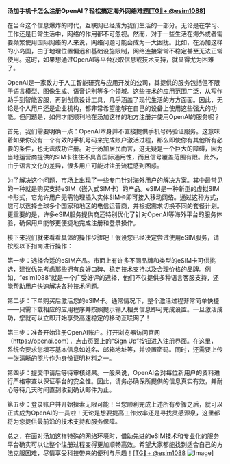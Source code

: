 **汤加手机卡怎么注册OpenAI？轻松搞定海外网络难题[[TG💪+ @esim1088](https://t.me/s/esim1088)]**

在当今这个信息爆炸的时代，互联网已经成为我们生活的一部分。无论是在学习、工作还是日常生活中，网络的作用都不可忽视。然而，对于一些生活在海外或者需要频繁使用国际网络的人来说，网络问题可能会成为一大困扰。比如，在汤加这样的小岛国，由于地理位置偏远和基础设施限制，网络连接常常不稳定甚至无法正常使用。这时，如果想通过OpenAI等平台获取信息或技术支持，就显得尤为困难了。

OpenAI是一家致力于人工智能研究与应用开发的公司，其提供的服务包括但不限于语言模型、图像生成、语音识别等多个领域。这些技术的应用范围广泛，从写作助手到智能客服，再到创意设计工具，几乎涵盖了现代生活的方方面面。因此，无论是个人用户还是企业机构，都非常希望能够在自己的设备上使用这些强大的功能。但问题是，如何才能顺利地在汤加这样的地方注册并使用OpenAI的服务呢？

首先，我们需要明确一点：OpenAI本身并不直接提供手机号码验证服务。这意味着如果你没有一个有效的手机号码来完成账户激活过程，那么即使你有其他所有必要的条件，也无法成功注册。对于汤加居民而言，这无疑是一个巨大的障碍，因为当地运营商提供的SIM卡往往不具备国际通用性，而且信号覆盖范围有限。此外，由于语言文化的差异，很多用户可能对注册流程感到困惑。

为了解决这个问题，市场上出现了一些专门针对海外用户的解决方案。其中最常见的一种就是购买支持eSIM（嵌入式SIM卡）的产品。eSIM是一种新型的虚拟SIM卡形式，它允许用户无需物理插入实体SIM卡即可接入移动网络。通过这种方式，您可以选择全球多个国家和地区的电信运营商，并根据需求切换不同的套餐计划。更重要的是，许多eSIM服务提供商还特别优化了针对OpenAI等海外平台的服务体验，确保用户能够更便捷地完成注册和登录操作。

接下来我们就来看看具体的操作步骤吧！假设您已经决定尝试使用eSIM服务，请按照以下指南进行操作：

第一步：选择合适的eSIM产品。市面上有许多不同品牌和类型的eSIM卡可供挑选，建议优先考虑那些拥有良好口碑、稳定技术支持以及合理价格的品牌。例如，“esim1088”就是一个广受好评的选择，他们不仅提供多种语言客服支持，还能帮助用户快速解决各种技术问题。

第二步：下单购买后激活您的eSIM卡。通常情况下，整个激活过程非常简单快捷——只需下载相应的应用程序并按照提示输入相关信息即可完成设置。一旦激活成功，您就可以立即开始享受高速稳定的移动互联网了！

第三步：准备开始注册OpenAI账户。打开浏览器访问官网（https://openai.com），点击页面上的“Sign Up”按钮进入注册界面。在这里，系统会要求您填写基本信息如姓名、邮箱地址等，并设置密码。同时，还需要上传一张清晰的照片作为身份证明材料之一。

第四步：提交申请后等待审核结果。一般来说，OpenAI会对每位新用户的资料进行严格审查以保证平台的安全性。因此，请务必确保所提供的信息真实有效，并耐心等待几天时间直到收到确认邮件为止。

第五步：登录账户并开始探索无限可能！当您顺利完成上述所有步骤之后，就可以正式成为OpenAI的一员啦！无论是想要提高工作效率还是寻找灵感源泉，这里都将为您提供最前沿的技术支持和服务保障。

总之，在面对汤加这样特殊的网络环境时，借助先进的eSIM技术和专业化的服务平台确实可以让整个注册过程变得更加顺畅高效。希望大家都能找到适合自己的方法克服困难，尽情享受科技带来的便利与乐趣！[[TG💪+ @esim1088](https://t.me/s/esim1088) ![Image](https://i.postimg.cc/4NQfJmqS/Snipaste-2025-05-13-00-14-12.png)]